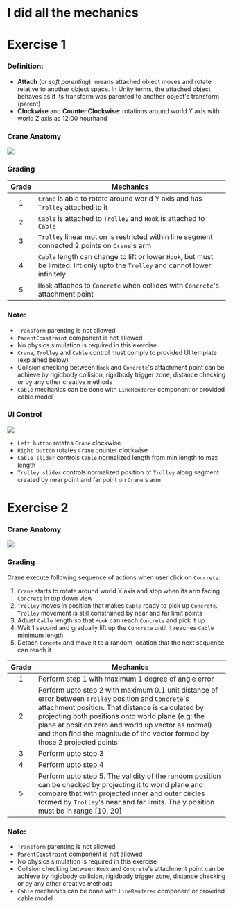 # I did all the mechanics

# Exercise 1

### Definition:

* **Attach** (or *soft parenting*): means attached object moves and rotate relative to another object space. In Unity terms, the attached object behaves as if its transform was parented to another object's transform (parent)
* **Clockwise** and **Counter Clockwise**: rotations around world Y axis with world Z axis as 12:00 hourhand

### Crane Anatomy
![](https://github.com/TUAS-Duy/game-math-private/blob/f7d51d48f45970dc138f0d7e3e4cd627f86341e2/Images/crane-anatomy.png)

### Grading
| Grade | Mechanics |
| :---: | ------------- |
| 1 | `Crane` is able to rotate around world Y axis and has `Trolley` attached to it |
| 2 | `Cable` is attached to `Trolley` and `Hook` is attached to `Cable` |
| 3 | `Trolley` linear motion is restricted within line segment connected 2 points on `Crane`'s arm |
| 4 | `Cable` length can change to lift or lower `Hook`, but must be limited: lift only upto the `Trolley` and cannot lower infinitely |
| 5 | `Hook` attaches to `Concrete` when collides with `Concrete`'s attachment point |

### Note:
* `Transform` parenting is not allowed
* `ParentConstraint` component is not allowed
* No physics simulation is required in this exercise
* `Crane`, `Trolley` and `Cable` control must comply to provided UI template (explained below)
* Collsion checking between `Hook` and `Concrete`'s attachment point can be achieve by rigidbody collision, rigidbody trigger zone, distance checking or by any other creative methods
* `Cable` mechanics can be done with `LineRenderer` component or provided cable model

### UI Control
![](https://github.com/TUAS-Duy/game-math-private/blob/f7d51d48f45970dc138f0d7e3e4cd627f86341e2/Images/crane-control-ui.png)
* `Left button` rotates `Crane` clockwise
* `Right button` rotates `Crane` counter clockwise
* `Cable slider` controls `Cable` normalized length from min length to max length 
* `Trolley slider` controls normalized position of `Trolley` along segment created by near point and far point on `Crane`'s arm





# Exercise 2

### Crane Anatomy
![](https://github.com/TUAS-Duy/game-math-private/blob/f7d51d48f45970dc138f0d7e3e4cd627f86341e2/Images/crane-anatomy.png)

### Grading

Crane execute following sequence of actions when user click on `Concrete`:

1. `Crane` starts to rotate around world Y axis and stop when its arm facing `Concrete` in top down view
2. `Trolley` moves in position that makes `Cable` ready to pick up `Concrete`. `Trolley` movement is still constrained by near and far limit points
3. Adjust `Cable` length so that `Hook` can reach `Concrete` and pick it up
4. Wait 1 second and gradually lift up the `Concrete` until it reaches `Cable` minimum length
5. Detach `Concete` and move it to a random location that the next sequence can reach it

| Grade | Mechanics |
| :---: | ------------- |
| 1 | Perform step 1 with maximum 1 degree of angle error |
| 2 | Perform upto step 2 with maximum 0.1 unit distance of error between `Trolley` position and `Concrete`'s attachment position. That distance is calculated by projecting both positions onto world plane (e.g: the plane at position zero and world up vector as normal) and then find the magnitude of the vector formed by those 2 projected points |
| 3 | Perform upto step 3 |
| 4 | Perform upto step 4 |
| 5 | Perform upto step 5. The validity of the random position can be checked by projecting it to world plane and compare that with projected inner and outer circles formed by `Trolley`'s near and far limits. The y position must be in range [10, 20]


### Note:
* `Transform` parenting is not allowed
* `ParentConstraint` component is not allowed
* No physics simulation is required in this exercise
* Collsion checking between `Hook` and `Concrete`'s attachment point can be achieve by rigidbody collision, rigidbody trigger zone, distance checking or by any other creative methods
* `Cable` mechanics can be done with `LineRenderer` component or provided cable model
